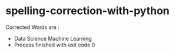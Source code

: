 # spelling-correction-with-python
Corrected Words are :
* Data Science Machine Learning 
* Process finished with exit code 0
